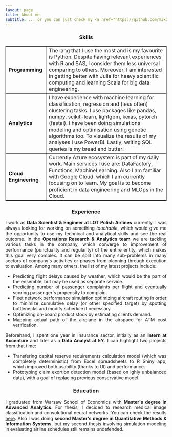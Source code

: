 ```yaml
---
layout: page
title: About me
subtitle: ... or you can just check my <a href="https://github.com/mikolaj-jaworski/mikolaj-jaworski.github.io/blob/master/files/CV.pdf">CV</a>.
---
```

<center> <h3>Skills</h3> </center>
<table border=1>
    <tr>
        <td><b>Programming</b></td>
        <td>The lang that I use the most and is my favourite is Python. Despite having relevant experiences with R and SAS, I consider them less universal comparing to others. Moreover, I am interested in getting better with Julia for heavy scientific computing and learning Scala for big data engineering.</td>
    </tr>
    <tr>
        <td><b>Analytics</b></td>
        <td>I have experience with machine learning for classification, regression and (less often) clustering tasks. I use packages like pandas, numpy, scikit-learn, lightgbm, keras, pytorch (fastai). I have been doing simulations modeling and optimisation using genetic algorithms too. To visualize the results of my analyses I use PowerBI. Lastly, writing SQL queries is my bread and butter.</td>
    </tr>
    <tr>
        <td><b>Cloud Engineering</b></td>
        <td>Currently Azure ecosystem is part of my daily work. Main services I use are: DataFactory, Functions, MachineLearning. Also I am familiar with Google Cloud, which I am currently focusing on to learn. My goal is to become proficient in data engineering and MLOps in the Cloud.</td>
    </tr>
</table>

<center> <h3>Experience</h3> </center>
<div style="text-align: justify"> 
I work as <b>Data Scientist & Engineer at LOT Polish Airlines</b> currently. I was always looking for working on something <i>touchable</i>, which would give me the opportunity to use my technical and analytical skills and see the real outcome. In the <b>Operations Research & Analytics team</b> we are tackling various tasks in the company, which converge to improvement of performance (punctuality and regularity) of the entire entity, which makes this goal very complex. It can be split into many sub-problems in many sectors of company's activities or phases from planning through execution to evaluation.
Among many others, the list of my latest projects include:
<ul>
    <li>Predicting flight delays caused by weather, which would be the part of the ensemble, but may be used as separate service.</li>
    <li>Predicting number of passenger complaints per flight and eventually scoring passenger's propensity to complain.</li>
    <li>Fleet network performance simulation optimizing aircraft routing in order to minimize cumulative delay (or other specified target) by spotting bottlenecks and modify schedule if necessary.</li>
    <li>Optimizing on-board product stock by estimating clients demand.</li>
    <li>Mapping actual path of the airplane in the airspace for ATM cost verification.</li>
</ul>
Beforehand, I spent one year in insurance sector, initially as an <b>Intern at Accenture</b> and later as a <b>Data Analyst at EY</b>. I can highlight two projects from that time:
<ul>
    <li>Transfering capital reserve requirements calculation model (which was completely deterministic) from Excel spreadsheets to R Shiny app, which improved both usability (thanks to UI) and performance.</li>
    <li>Prototyping claim exortion detection model (based on ighly unbalanced data), with a goal of replacing previous conservative model.</li>
</ul>
</div>


<center> <h3>Education</h3> </center>
<div style="text-align: justify"> 
I graduated from Warsaw School of Economics with <b>Master's degree in Advanced Analytics</b>. For thesis, I decided to research medical image classification and convolutional neural networks. You can check the results <a href="https://github.com/mikolaj-jaworski/histopathologic_cancer_detection">here</a>. Also I was doing <b>second Master's degree in Quantitative Methods & Information Systems</b>, but my second thesis involving simulation modeling in evaluating airline schedules still remains undefended.</div>

